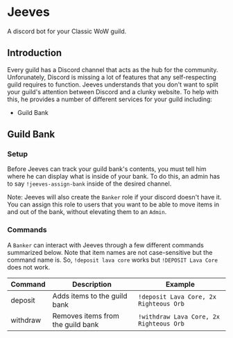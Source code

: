 # Jeeves

A discord bot for your Classic WoW guild.

## Introduction

Every guild has a Discord channel that acts as the hub for the community. Unforunately,
Discord is missing a lot of features that any self-respecting guild requires to function.
Jeeves understands that you don't want to split your guild's attention between Discord
and a clunky website. To help with this, he provides a number of different services
for your guild including:

- Guild Bank

## Guild Bank

### Setup

Before Jeeves can track your guild bank's contents, you must tell him where he can display what is
inside of your bank. To do this, an admin has to say `!jeeves-assign-bank` inside of the desired channel.

Note: Jeeves will also create the `Banker` role if your discord doesn't have it. You can assign this role to users
that you want to be able to move items in and out of the bank, without elevating them to an `Admin`.

### Commands

A `Banker` can interact with Jeeves through a few different commands summarized below. Note that item names are
not case-sensitive but the command name is. So, `!deposit lava core` works but `!DEPOSIT Lava Core` does not work.

| Command  | Description                       | Example                                 |
| -------- | --------------------------------- | --------------------------------------- |
| deposit  | Adds items to the guild bank      | `!deposit Lava Core, 2x Righteous Orb`  |
| withdraw | Removes items from the guild bank | `!withdraw Lava Core, 2x Righteous Orb` |
